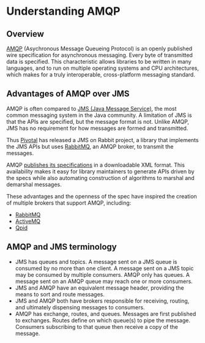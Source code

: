 # Understanding AMQP

## Overview

[AMQP][amqp] (Asychronous Message Queueing Protocol) is an openly published wire specification for asynchronous messaging. Every byte of transmitted data is specified. This characteristic allows libraries to be written in many languages, and to run on multiple operating systems and CPU architectures, which makes for a truly interoperable, cross-platform messaging standard.

## Advantages of AMQP over JMS

AMQP is often compared to [JMS (Java Message Service)][jms], the most common messaging system in the Java community. A limitation of JMS is that the APIs are specified, but the message format is not. Unlike AMQP, JMS has no requirement for how messages are formed and transmitted.

Thus [Pivotal][pivotal] has released a JMS on Rabbit project, a library that implements the JMS APIs but uses [RabbitMQ][rabbitmq], an AMQP broker, to transmit the messages.

AMQP [publishes its specifications][amqp-spec] in a downloadable XML format. This availability makes it easy for library maintainers to generate APIs driven by the specs while also automating construction of algorithms to marshal and demarshal messages.

These advantages and the openness of the spec have inspired the creation of multiple brokers that support AMQP, including:
- [RabbitMQ][rabbitmq]
- [ActiveMQ][activemq]
- [Qpid][qpid]

## AMQP and JMS terminology

- JMS has queues and topics. A message sent on a JMS queue is consumed by no more than one client. A message sent on a JMS topic may be consumed by multiple consumers. AMQP only has queues. A message sent on an AMQP queue may reach one or more consumers.
- JMS and AMQP have an equivalent message header, providing the means to sort and route messages.
- JMS and AMQP both have brokers responsible for receiving, routing, and ultimately dispensing messages to consumers.
- AMQP has exchange, routes, and queues. Messages are first published to exchanges. Routes define on which queue(s) to pipe the message. Consumers subscribing to that queue then receive a copy of the message.

[amqp]: http://en.wikipedia.org/wiki/Advanced_Message_Queuing_Protocol
[jms]: http://en.wikipedia.org/wiki/Java_Message_Service
[amqp-spec]: http://www.amqp.org/resources/download
[pivotal]: http://gopivotal.com
[rabbitmq]: http://rabbitmq.com
[activemq]: http://activemq.apache.org/
[qpid]: http://qpid.apache.org/index.html

